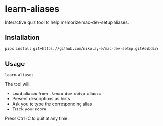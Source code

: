 # learn-aliases

Interactive quiz tool to help memorize mac-dev-setup aliases.

## Installation

```bash
pipx install git+https://github.com/nikolay-e/mac-dev-setup.git#subdirectory=learn-aliases
```

## Usage

```bash
learn-aliases
```

The tool will:
- Load aliases from ~/.mac-dev-setup-aliases
- Present descriptions as hints
- Ask you to type the corresponding alias
- Track your score

Press Ctrl+C to quit at any time.
